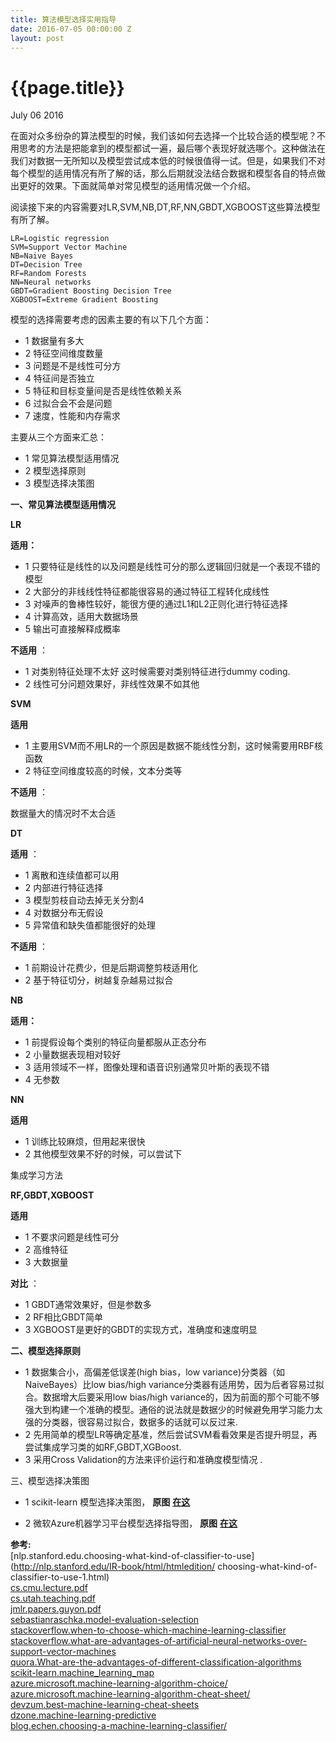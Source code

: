 ```yaml
---
title: 算法模型选择实用指导
date: 2016-07-05 00:00:00 Z
layout: post
---
```


{{page.title}}
=====
<p class="meta">July 06 2016</p>

在面对众多纷杂的算法模型的时候，我们该如何去选择一个比较合适的模型呢？不用思考的方法是把能拿到的模型都试一遍，最后哪个表现好就选哪个。这种做法在我们对数据一无所知以及模型尝试成本低的时候很值得一试。但是，如果我们不对每个模型的适用情况有所了解的话，那么后期就没法结合数据和模型各自的特点做出更好的效果。下面就简单对常见模型的适用情况做一个介绍。

阅读接下来的内容需要对LR,SVM,NB,DT,RF,NN,GBDT,XGBOOST这些算法模型有所了解。

```
LR=Logistic regression  
SVM=Support Vector Machine  
NB=Naive Bayes  
DT=Decision Tree  
RF=Random Forests  
NN=Neural networks  
GBDT=Gradient Boosting Decision Tree  
XGBOOST=Extreme Gradient Boosting  
```

模型的选择需要考虑的因素主要的有以下几个方面：  

 - 1 数据量有多大   
 - 2 特征空间维度数量   
 - 3 问题是不是线性可分方   
 - 4 特征间是否独立   
 - 5 特征和目标变量间是否是线性依赖关系   
 - 6 过拟合会不会是问题   
 - 7 速度，性能和内存需求   

主要从三个方面来汇总：

 - 1 常见算法模型适用情况
 - 2 模型选择原则
 - 3 模型选择决策图

**一、常见算法模型适用情况**

**LR**

**适用：**

 - 1 只要特征是线性的以及问题是线性可分的那么逻辑回归就是一个表现不错的模型   
 - 2 大部分的非线线性特征都能很容易的通过特征工程转化成线性   
 - 3 对噪声的鲁棒性较好，能很方便的通过L1和L2正则化进行特征选择   
 - 4 计算高效，适用大数据场景   
 - 5 输出可直接解释成概率   

**不适用** ：

 - 1 对类别特征处理不太好 这时候需要对类别特征进行dummy coding.   
 - 2 线性可分问题效果好，非线性效果不如其他   

**SVM**

**适用**

 - 1 主要用SVM而不用LR的一个原因是数据不能线性分割，这时候需要用RBF核函数   
 - 2 特征空间维度较高的时候，文本分类等   

**不适用** ：

数据量大的情况时不太合适

**DT**

**适用** ：

 - 1 离散和连续值都可以用   
 - 2 内部进行特征选择   
 - 3 模型剪枝自动去掉无关分割4   
 - 4 对数据分布无假设   
 - 5 异常值和缺失值都能很好的处理   

**不适用** ：

 - 1 前期设计花费少，但是后期调整剪枝适用化  
 - 2  基于特征切分，树越复杂越易过拟合  

**NB**

**适用：**

 - 1 前提假设每个类别的特征向量都服从正态分布
 - 2 小量数据表现相对较好
 - 3 适用领域不一样，图像处理和语音识别通常贝叶斯的表现不错
 - 4 无参数

**NN**

**适用**

 - 1 训练比较麻烦，但用起来很快
 - 2 其他模型效果不好的时候，可以尝试下

集成学习方法

**RF,GBDT,XGBOOST**

**适用**

 - 1 不要求问题是线性可分   
 - 2 高维特征   
 - 3 大数据量   

**对比** ：

 - 1 GBDT通常效果好，但是参数多   
 - 2 RF相比GBDT简单   
 - 3 XGBOOST是更好的GBDT的实现方式，准确度和速度明显   

**二、模型选择原则**

- 1 数据集合小，高偏差低误差(high bias，low variance)分类器（如NaiveBayes）比low bias/high variance分类器有适用势，因为后者容易过拟合。数据增大后要采用low bias/high variance的，因为前面的那个可能不够强大到构建一个准确的模型。通俗的说法就是数据少的时候避免用学习能力太强的分类器，很容易过拟合，数据多的话就可以反过来.  
- 2 先用简单的模型LR等确定基准，然后尝试SVM看看效果是否提升明显，再尝试集成学习类的如RF,GBDT,XGBoost.  
- 3 采用Cross Validation的方法来评价运行和准确度模型情况 .

三、模型选择决策图

 - 1 scikit-learn 模型选择决策图， **原图** [**在这**](http://scikit-learn.org/stable/tutorial/machine_learning_map/)

 - 2 微软Azure机器学习平台模型选择指导图， **原图** [**在这**](https://azure.microsoft.com/en-in/documentation/articles/machine-learning-algorithm-cheat-sheet/)

**参考:**    
       [nlp.stanford.edu.choosing-what-kind-of-classifier-to-use](http://nlp.stanford.edu/IR-book/html/htmledition/ choosing-what-kind-of-classifier-to-use-1.html)     
       [cs.cmu.lecture.pdf](https://www.cs.cmu.edu/afs/cs/academic/class/10601-f10/lecture/lec16.pdf)            
       [cs.utah.teaching.pdf](https://www.cs.utah.edu/~piyush/teaching/22-9-print.pdf)            
       [jmlr.papers.guyon.pdf](http://www.jmlr.org/papers/volume11/guyon10a/guyon10a.pdf)            
       [sebastianraschka.model-evaluation-selection](http://sebastianraschka.com/blog/2016/model-evaluation-selection-part1.html)            
       [stackoverflow.when-to-choose-which-machine-learning-classifier](http://stackoverflow.com/questions/2595176/when-to-choose-which-machine-learning-classifier)     
       [stackoverflow.what-are-advantages-of-artificial-neural-networks-over-support-vector-machines](http://stackoverflow.com/questions/11632516/what-are-advantages-of-artificial-neural-networks-over-support-vector-machines?rq=1)     
       [quora.What-are-the-advantages-of-different-classification-algorithms](https://www.quora.com/What-are-the-advantages-of-different-classification-algorithms)     
       [scikit-learn.machine_learning_map](http://scikit-learn.org/stable/tutorial/machine_learning_map/)            
       [azure.microsoft.machine-learning-algorithm-choice/](https://azure.microsoft.com/en-in/documentation/articles/machine-learning-algorithm-choice/)     
       [azure.microsoft.machine-learning-algorithm-cheat-sheet/](https://azure.microsoft.com/en-in/documentation/articles/machine-learning-algorithm-cheat-sheet/)     
       [devzum.best-machine-learning-cheat-sheets](http://devzum.com/2015/06/best-machine-learning-cheat-sheets/)            
       [dzone.machine-learning-predictive](https://dzone.com/refcardz/machine-learning-predictive)            
       [blog.echen.choosing-a-machine-learning-classifier/](http://blog.echen.me/2011/04/27/choosing-a-machine-learning-classifier/)            
